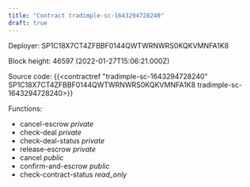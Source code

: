```yaml
---
title: "Contract tradimple-sc-1643294728240"
draft: true
---
```

Deployer: SP1C18X7CT4ZFBBF0144QWTWRNWRS0KQKVMNFA1K8


 



Block height: 46597 (2022-01-27T15:06:21.000Z)

Source code: {{<contractref "tradimple-sc-1643294728240" SP1C18X7CT4ZFBBF0144QWTWRNWRS0KQKVMNFA1K8 tradimple-sc-1643294728240>}}

Functions:

* cancel-escrow _private_
* check-deal _private_
* check-deal-status _private_
* release-escrow _private_
* cancel _public_
* confirm-and-escrow _public_
* check-contract-status _read_only_
